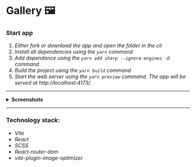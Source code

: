 # Gallery 🖼️

### **Start app**

1. _Either fork or download the app and open the folder in the cli_
2. _Install all dependencies using the `yarn` command_
3. _Add dependence using the `yarn add sharp --ignore-engines -D` command_
4. _Build the project using the `yarn build` command_
5. _Start the web server using the `yarn preview` command. The app will be served at http://localhost:4173/._

---

 <details><summary><b>Screenshots</b></summary>    
  
<h3>Gallery</h3><img src="screenshots/gallery.png" ><hr>
<h3>Image</h3><img src="screenshots/image.png"/><hr>
<h3>Grid Gallery</h3><img src="screenshots/grid-gallery.png" />
</details>

---

### **Technology stack:**

- _Vite_
- _React_
- _SCSS_
- _React-router-dom_
- _vite-plugin-image-optimizer_
